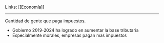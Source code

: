 Links: [[Economía]]
___

Cantidad de gente que paga impuestos.
- Gobierno 2019-2024 ha logrado en aumentar la base tributaria
- Especialmente morales, empresas pagan mas impuestos